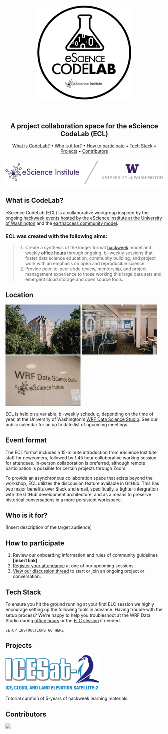 
<h1 align="center">
  <br>
  <a href="https://escience.washington.edu/using-data-science/hackweeks/">
<img src="images/escience_codelab.svg" alt="eScience_CodeLab" width="300" height=300"> </a>
<br>
  <br>
</h1>

<h2 align="center">A project collaboration space for the eScience CodeLab (ECL)</h2>


<p align="center">
  <a href="#What is CodeLab?">What is CodeLab?</a> •
  <a href="#What is CodeLab?">Who is it for?</a> •
  <a href="#How to participate">How to participate</a> •
  <a href="#How to participate">Tech Stack</a> •
  <a href="#Projects">Projects</a> •
  <a href="#license">Contributors</a>
</p>

<p align="center">
<img src="images/uw_combo.svg" alt="eScience_CodeLab"> 
<br>
</p>

## What is CodeLab?

eScience CodeLab (ECL) is a collaborative workgroup inspired by the ongoing [hackweek events hosted by the eScience Institute at the University of Washington](https://escience.washington.edu/using-data-science/hackweeks/) and the [earthaccess community model](nsidc.github.io/earthaccess/). 

### ECL was created with the following aims:
>1. Create a synthesis of the longer format [hackweek](https://escience.washington.edu/using-data-science/hackweeks/) model and weekly [office hours](https://escience.washington.edu/using-data-science/office-hours/) through ongoing, bi-weekly sessions that foster data science education, community building, and project work with an emphasis on open and reproducible science.
>2. Provide peer-to-peer code review, mentorship, and project management experience to those working this large data sets and emergent cloud storage and open source tools. 

## Location

<p align="left">
  <img src="images/wrf1.jpg" alt="eScience_CodeLab" width="240">
  <img src="images/wrf2.jpg" alt="eScience_CodeLab" width="240">
  <img src="images/wrf3.jpg" alt="eScience_CodeLab" width="240">
  <br>
</p>

ECL is held on a variable, bi-weekly schedule, depending on the time of year, at the University of Washington's [WRF Data Science Studio](https://maps.app.goo.gl/mCw75ykbLPHFnRcg9). See our public calendar for an up to date list of upcoming meetings.

## Event format
The ECL format includes a 15-minute introduction from eScience Institute staff for newcomers, followed by 1.45 hour colloborative working session for attendees. In-person collaboration is preferred, although remote participation is possible for certain projects through Zoom.

To provide an asynchronous collaboration space that exists beyond the workshop, ECL utilizes the disccusion feature available in GitHub. This has two major benefits over Slack and email, specifically, a tighter intergration with the GitHub development architecture, and as a means to preserve historical conversations in a more persistent workspace.


## Who is it for?
[Insert description of the target audience]


## How to participate

1. Review our onboarding information and rules of community guidelines **[insert link]**
2. [Register your attendance](https://calendly.com/mweldens-uw/codelab?preview_source=et_card&month=2025-04) at one of our upcoming sessions.
3. [View our discussion thread](https://github.com/uwhackweek/eScience_CodeLab/discussions) to start or join an ongoing project or conversation. 

## Tech Stack
To ensure you hit the ground running at your first ELC session we highly encourage setting up the following tools in advance. Having trouble with the setup process? We're happy to help you troubleshoot at the WRF Data Studio during [office hours](https://escience.washington.edu/using-data-science/office-hours/) or the [ELC session](https://calendly.com/mweldens-uw/codelab?preview_source=et_card&month=2025-04) if needed.

```
SETUP INSTRUCTIONS GO HERE
```


## Projects

<p align="left">
<img src="images/ICESat-2_logo.png" alt="ICESAT-2" width="300"> 
<br>
</p>

Tutorial curation of 5-years of hackweek learning materials.


## Contributors
<a href="https://github.com/uwhackweek/eScience_CodeLab/graphs/contributors">
  <img src="https://contrib.rocks/image?repo=uwhackweek/eScience_CodeLab" />
</a>












